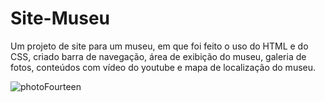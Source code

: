 # Site-Museu
 
Um projeto de site para um museu, em que foi feito o uso do HTML e do CSS, criado barra de navegação, área de exibição do museu,
galeria de fotos, conteúdos com vídeo do youtube e mapa de localização do museu.

![photoFourteen](https://user-images.githubusercontent.com/88064533/135702288-15fcbe34-b821-4188-b7cc-702c9d9379b9.png)
